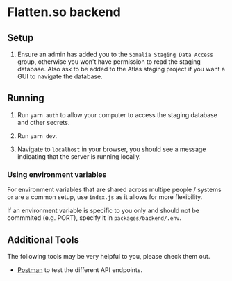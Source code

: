 # Flatten.so backend

## Setup

1. Ensure an admin has added you to the `Somalia Staging Data Access` group, otherwise you won't have permission to read the staging database.
Also ask to be added to the Atlas staging project if you want a GUI to navigate the database.

## Running

1. Run `yarn auth` to allow your computer to access the staging database and other secrets.

2. Run `yarn dev`.

3. Navigate to `localhost` in your browser, you should see a message indicating that the server is running locally.

### Using environment variables

For environment variables that are shared across multipe people / systems or are a common setup,
use `index.js` as it allows for more flexibility.

If an environment variable is specific to you only and should not be commmited (e.g. PORT), specify it in `packages/backend/.env`.

## Additional Tools

The following tools may be very helpful to you, please check them out.

- [Postman](https://www.postman.com/) to test the different API endpoints.  
